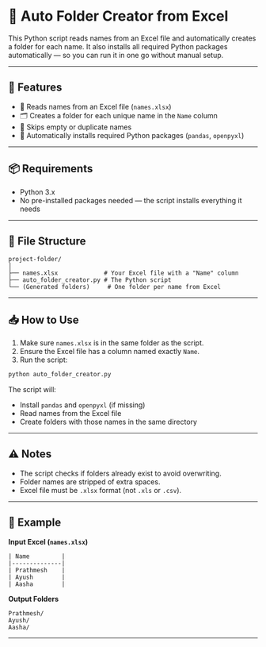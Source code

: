 # 📁 Auto Folder Creator from Excel

This Python script reads names from an Excel file and automatically creates a folder for each name. It also installs all required Python packages automatically — so you can run it in one go without manual setup.

---

## 🚀 Features

- 📄 Reads names from an Excel file (`names.xlsx`)
- 🗂️ Creates a folder for each unique name in the `Name` column
- 🧠 Skips empty or duplicate names
- 🔧 Automatically installs required Python packages (`pandas`, `openpyxl`)

---

## 📦 Requirements

- Python 3.x
- No pre-installed packages needed — the script installs everything it needs

---

## 📝 File Structure

```
project-folder/
│
├── names.xlsx             # Your Excel file with a "Name" column
├── auto_folder_creator.py # The Python script
└── (Generated folders)     # One folder per name from Excel
```

---

## 📥 How to Use

1. Make sure `names.xlsx` is in the same folder as the script.
2. Ensure the Excel file has a column named exactly `Name`.
3. Run the script:

```bash
python auto_folder_creator.py
```

The script will:
- Install `pandas` and `openpyxl` (if missing)
- Read names from the Excel file
- Create folders with those names in the same directory

---

## ⚠️ Notes

- The script checks if folders already exist to avoid overwriting.
- Folder names are stripped of extra spaces.
- Excel file must be `.xlsx` format (not `.xls` or `.csv`).

---

## 📌 Example

**Input Excel (`names.xlsx`)**
```
| Name         |
|--------------|
| Prathmesh    |
| Ayush        |
| Aasha        |
```

**Output Folders**
```
Prathmesh/
Ayush/
Aasha/
```

---